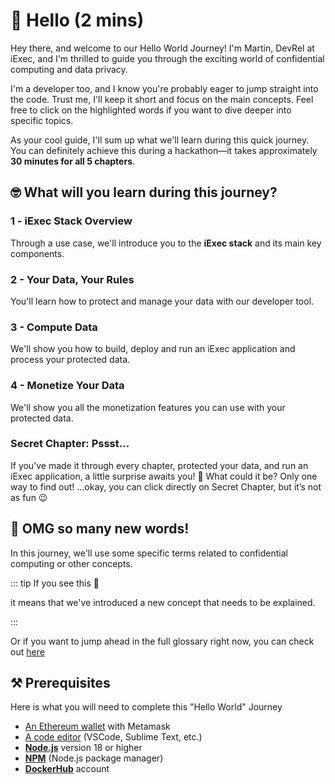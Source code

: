 # 👋 Hello (2 mins)

Hey there, and welcome to our Hello World Journey! I'm Martin, DevRel at iExec,
and I'm thrilled to guide you through the exciting world of confidential
computing and data privacy.

I'm a developer too, and I know you're probably eager to jump straight into the
code. Trust me, I'll keep it short and focus on the main concepts. Feel free to
click on the highlighted words if you want to dive deeper into specific topics.

As your cool guide, I'll sum up what we'll learn during this quick journey. You
can definitely achieve this during a hackathon—it takes approximately **30
minutes for all 5 chapters**.

## 🤓 What will you learn during this journey?

### **1 -** iExec Stack Overview

Through a use case, we'll introduce you to the **iExec stack** and its main key
components.

### **2 -** Your Data, Your Rules

You'll learn how to protect and manage your data with our developer tool.

### **3 -** Compute Data

We'll show you how to build, deploy and run an iExec application and process
your protected data.

### **4 -** Monetize Your Data

We'll show you all the monetization features you can use with your protected
data.

### **Secret Chapter:** Pssst...

If you’ve made it through every chapter, protected your data, and run an iExec
application, a little surprise awaits you! 🌟 What could it be? Only one way to
find out! …okay, you can click directly on Secret Chapter, but it’s not as fun
😉

## 😬 OMG so many new words!

In this journey, we'll use some specific terms related to confidential computing
or other concepts.

::: tip If you see this 🚨

it means that we've introduced a new concept that needs to be explained.

:::

Or if you want to jump ahead in the full glossary right now, you can check out
[here](https://protocol.docs.iex.ec/help/glossary)

## ⚒️ **Prerequisites**

Here is what you will need to complete this "Hello World" Journey

- [An Ethereum wallet](https://chromewebstore.google.com/detail/metamask/nkbihfbeogaeaoehlefnkodbefgpgknn?utm_source=google.com&pli=1)
  with Metamask
- [A code editor](https://code.visualstudio.com/) (VSCode, Sublime Text, etc.)
- [**Node.js**](https://nodejs.org/en/) version 18 or higher
- [**NPM**](https://docs.npmjs.com/) (Node.js package manager)
- [**DockerHub**](https://hub.docker.com/) account
